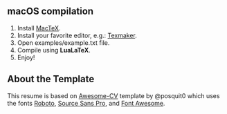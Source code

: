 
## macOS compilation

1. Install [MacTeX](https://www.tug.org/mactex/mactex-download.html).
2. Install your favorite editor, e.g.: [Texmaker](http://www.xm1math.net/texmaker/download.html).
3. Open examples/example.txt file.
4. Compile using **LuaLaTeX**.
5. Enjoy!

## About the Template
This resume is based on [Awesome-CV](https://github.com/posquit0/Awesome-CV) template by @posquit0 which uses the fonts [Roboto](https://github.com/google/roboto), [Source Sans Pro](https://github.com/adobe-fonts/source-sans-pro), and [Font Awesome](https://github.com/FortAwesome/Font-Awesome). 